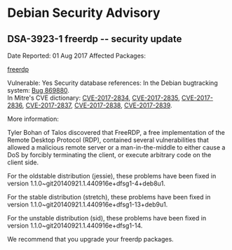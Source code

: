 
Debian Security Advisory
========================


DSA-3923-1 freerdp -- security update
-------------------------------------



Date Reported:
01 Aug 2017
Affected Packages:

[freerdp](https://packages.debian.org/src:freerdp)

Vulnerable:
Yes
Security database references:
In the Debian bugtracking system: [Bug 869880](https://bugs.debian.org/cgi-bin/bugreport.cgi?bug=869880).  
In Mitre's CVE dictionary: [CVE-2017-2834](https://security-tracker.debian.org/tracker/CVE-2017-2834), [CVE-2017-2835](https://security-tracker.debian.org/tracker/CVE-2017-2835), [CVE-2017-2836](https://security-tracker.debian.org/tracker/CVE-2017-2836), [CVE-2017-2837](https://security-tracker.debian.org/tracker/CVE-2017-2837), [CVE-2017-2838](https://security-tracker.debian.org/tracker/CVE-2017-2838), [CVE-2017-2839](https://security-tracker.debian.org/tracker/CVE-2017-2839).  

More information:

Tyler Bohan of Talos discovered that FreeRDP, a free implementation of
the Remote Desktop Protocol (RDP), contained several vulnerabilities
that allowed a malicious remote server or a man-in-the-middle to
either cause a DoS by forcibly terminating the client, or execute
arbitrary code on the client side.


For the oldstable distribution (jessie), these problems have been fixed
in version 1.1.0~git20140921.1.440916e+dfsg1-4+deb8u1.


For the stable distribution (stretch), these problems have been fixed in
version 1.1.0~git20140921.1.440916e+dfsg1-13+deb9u1.


For the unstable distribution (sid), these problems have been fixed in
version 1.1.0~git20140921.1.440916e+dfsg1-14.


We recommend that you upgrade your freerdp packages.





